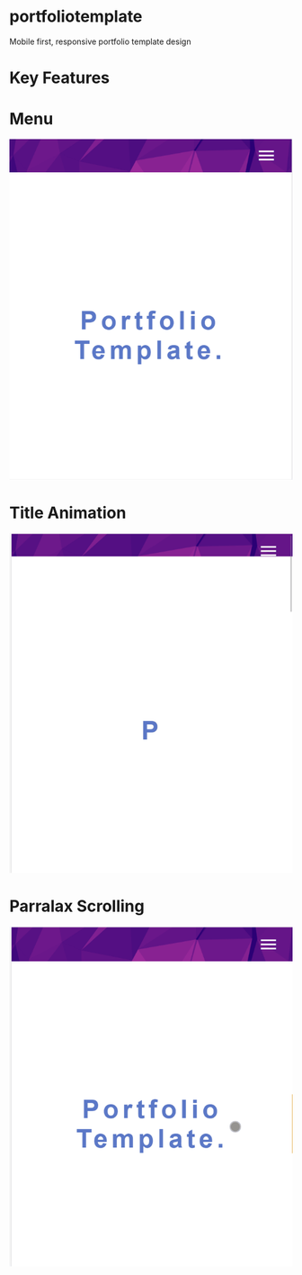 # portfoliotemplate
Mobile first, responsive portfolio template design

# Key Features

# Menu
![](menu.gif)

# Title Animation
![](animation.gif)

# Parralax Scrolling
![](parralax.gif)
